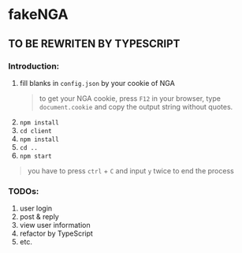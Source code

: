 # fakeNGA


## TO BE REWRITEN BY TYPESCRIPT

### Introduction:
1. fill blanks in `config.json` by your cookie of NGA
    > to get your NGA cookie, press `F12` in your browser,
    type `document.cookie` and copy the output string without quotes.
2. `npm install`
3. `cd client`
4. `npm install`
5. `cd ..`
6. `npm start`
> you have to press `ctrl` + `C` and input `y` twice to end the process

### TODOs:
1. user login
2. post & reply
3. view user information
4. refactor by TypeScript
5. etc.